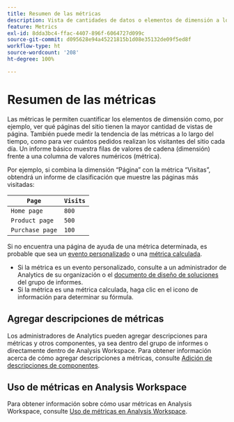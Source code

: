 ```yaml
---
title: Resumen de las métricas
description: Vista de cantidades de datos o elementos de dimensión a lo largo del tiempo.
feature: Metrics
exl-id: 8dda3bc4-ffac-4407-896f-6064727d099c
source-git-commit: d095628e94a45221815b1d08e35132de09f5ed8f
workflow-type: ht
source-wordcount: '208'
ht-degree: 100%

---
```


# Resumen de las métricas

Las métricas le permiten cuantificar los elementos de dimensión como, por ejemplo, ver qué páginas del sitio tienen la mayor cantidad de vistas de página. También puede medir la tendencia de las métricas a lo largo del tiempo, como para ver cuántos pedidos realizan los visitantes del sitio cada día. Un informe básico muestra filas de valores de cadena (dimensión) frente a una columna de valores numéricos (métrica).

Por ejemplo, si combina la dimensión “Página” con la métrica “Visitas”, obtendrá un informe de clasificación que muestre las páginas más visitadas:

| `Page` | `Visits` |
| --- | --- |
| `Home page` | `800` |
| `Product page` | `500` |
| `Purchase page` | `100` |

Si no encuentra una página de ayuda de una métrica determinada, es probable que sea un [evento personalizado](custom-events.md) o una [métrica calculada](../c-calcmetrics/cm-overview.md).

* Si la métrica es un evento personalizado, consulte a un administrador de Analytics de su organización o el [documento de diseño de soluciones](/help/implement/prepare/solution-design.md) del grupo de informes.
* Si la métrica es una métrica calculada, haga clic en el icono de información para determinar su fórmula.

## Agregar descripciones de métricas

Los administradores de Analytics pueden agregar descripciones para métricas y otros componentes, ya sea dentro del grupo de informes o directamente dentro de Analysis Workspace. Para obtener información acerca de cómo agregar descripciones a métricas, consulte [Adición de descripciones de componentes](/help/analyze/analysis-workspace/components/add-component-descriptions.md).

## Uso de métricas en Analysis Workspace

Para obtener información sobre cómo usar métricas en Analysis Workspace, consulte [Uso de métricas en Analysis Workspace](/help/analyze/analysis-workspace/components/apply-create-metrics.md).

